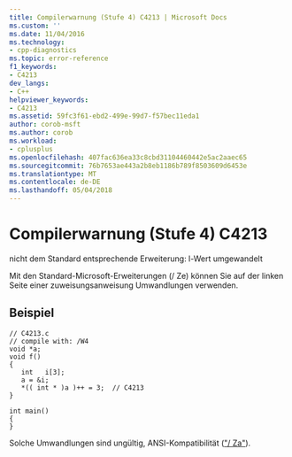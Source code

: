 ```yaml
---
title: Compilerwarnung (Stufe 4) C4213 | Microsoft Docs
ms.custom: ''
ms.date: 11/04/2016
ms.technology:
- cpp-diagnostics
ms.topic: error-reference
f1_keywords:
- C4213
dev_langs:
- C++
helpviewer_keywords:
- C4213
ms.assetid: 59fc3f61-ebd2-499e-99d7-f57bec11eda1
author: corob-msft
ms.author: corob
ms.workload:
- cplusplus
ms.openlocfilehash: 407fac636ea33c8cbd31104460442e5ac2aaec65
ms.sourcegitcommit: 76b7653ae443a2b8eb1186b789f8503609d6453e
ms.translationtype: MT
ms.contentlocale: de-DE
ms.lasthandoff: 05/04/2018
---
```

# <a name="compiler-warning-level-4-c4213"></a>Compilerwarnung (Stufe 4) C4213
nicht dem Standard entsprechende Erweiterung: l-Wert umgewandelt  
  
 Mit den Standard-Microsoft-Erweiterungen (/ Ze) können Sie auf der linken Seite einer zuweisungsanweisung Umwandlungen verwenden.  
  
## <a name="example"></a>Beispiel  
  
```  
// C4213.c  
// compile with: /W4  
void *a;  
void f()  
{  
   int   i[3];  
   a = &i;  
   *(( int * )a )++ = 3;  // C4213  
}  
  
int main()  
{  
}  
```  
  
 Solche Umwandlungen sind ungültig, ANSI-Kompatibilität (["/ Za"](../../build/reference/za-ze-disable-language-extensions.md)).